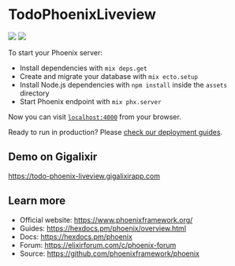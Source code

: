 # TodoPhoenixLiveview

![](https://github.com/mokichi/todo-phoenix-liveview/workflows/CI/badge.svg?branch=master)
![](https://github.com/mokichi/todo-phoenix-liveview/workflows/Deploy%20to%20Gigalixir/badge.svg?branch=master)

To start your Phoenix server:

  * Install dependencies with `mix deps.get`
  * Create and migrate your database with `mix ecto.setup`
  * Install Node.js dependencies with `npm install` inside the `assets` directory
  * Start Phoenix endpoint with `mix phx.server`

Now you can visit [`localhost:4000`](http://localhost:4000) from your browser.

Ready to run in production? Please [check our deployment guides](https://hexdocs.pm/phoenix/deployment.html).

## Demo on Gigalixir

https://todo-phoenix-liveview.gigalixirapp.com

## Learn more

  * Official website: https://www.phoenixframework.org/
  * Guides: https://hexdocs.pm/phoenix/overview.html
  * Docs: https://hexdocs.pm/phoenix
  * Forum: https://elixirforum.com/c/phoenix-forum
  * Source: https://github.com/phoenixframework/phoenix
